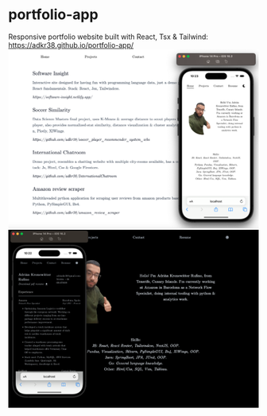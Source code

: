# portfolio-app
Responsive portfolio website built with React, Tsx &amp; Tailwind: https://adkr38.github.io/portfolio-app/
<img src="https://github.com/adkr38/portfolio-app/blob/master/public/lightScreen.png"/>
<img src="https://github.com/adkr38/portfolio-app/blob/master/public/darkScreen.png"/>
